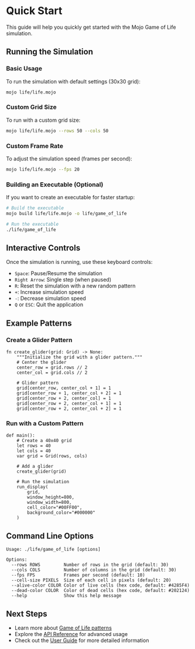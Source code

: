 # Quick Start

This guide will help you quickly get started with the Mojo Game of Life simulation.

## Running the Simulation

### Basic Usage

To run the simulation with default settings (30x30 grid):

```bash
mojo life/life.mojo
```

### Custom Grid Size

To run with a custom grid size:

```bash
mojo life/life.mojo --rows 50 --cols 50
```

### Custom Frame Rate

To adjust the simulation speed (frames per second):

```bash
mojo life/life.mojo --fps 20
```

### Building an Executable (Optional)

If you want to create an executable for faster startup:

```bash
# Build the executable
mojo build life/life.mojo -o life/game_of_life

# Run the executable
./life/game_of_life
```

## Interactive Controls

Once the simulation is running, use these keyboard controls:

- `Space`: Pause/Resume the simulation
- `Right Arrow`: Single step (when paused)
- `R`: Reset the simulation with a new random pattern
- `+`: Increase simulation speed
- `-`: Decrease simulation speed
- `Q` or `ESC`: Quit the application

## Example Patterns

### Create a Glider Pattern

```mojo
fn create_glider(grid: Grid) -> None:
    """Initialize the grid with a glider pattern."""
    # Center the glider
    center_row = grid.rows // 2
    center_col = grid.cols // 2
    
    # Glider pattern
    grid[center_row, center_col + 1] = 1
    grid[center_row + 1, center_col + 2] = 1
    grid[center_row + 2, center_col] = 1
    grid[center_row + 2, center_col + 1] = 1
    grid[center_row + 2, center_col + 2] = 1
```

### Run with a Custom Pattern

```mojo
def main():
    # Create a 40x40 grid
    let rows = 40
    let cols = 40
    var grid = Grid(rows, cols)
    
    # Add a glider
    create_glider(grid)
    
    # Run the simulation
    run_display(
        grid,
        window_height=800,
        window_width=800,
        cell_color="#00FF00",
        background_color="#000000"
    )
```

## Command Line Options

```
Usage: ./life/game_of_life [options]

Options:
  --rows ROWS         Number of rows in the grid (default: 30)
  --cols COLS         Number of columns in the grid (default: 30)
  --fps FPS           Frames per second (default: 10)
  --cell-size PIXELS  Size of each cell in pixels (default: 20)
  --alive-color COLOR Color of live cells (hex code, default: #4285F4)
  --dead-color COLOR  Color of dead cells (hex code, default: #202124)
  --help              Show this help message
```

## Next Steps

- Learn more about [Game of Life patterns](https://en.wikipedia.org/wiki/Conway%27s_Game_of_Life#Examples_of_patterns)
- Explore the [API Reference](../api/life.md) for advanced usage
- Check out the [User Guide](../guide/usage.md) for more detailed information
